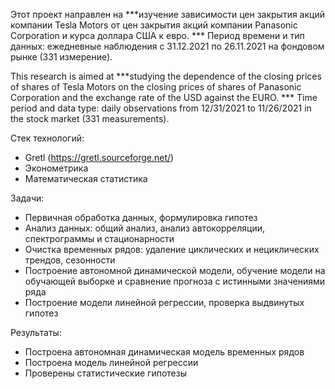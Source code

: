 Этот проект направлен на ***изучение зависимости цен закрытия акций компании Tesla Motors от цен закрытия акций компании Panasonic Corporation и курса доллара США к евро. *** Период времени и тип данных: ежедневные наблюдения с 31.12.2021 по 26.11.2021 на фондовом рынке (331 измерение).

This research is aimed at ***studying the dependence of the closing prices of shares of Tesla Motors on the closing prices of shares of Panasonic Corporation and the exchange rate of the USD against the EURO. *** Time period and data type: daily observations from 12/31/2021 to 11/26/2021 in the stock market (331 measurements).

Стек технологий:
- Gretl (https://gretl.sourceforge.net/)
- Эконометрика
- Математическая статистика

Задачи:
- Первичная обработка данных, формулировка гипотез
- Анализ данных: общий анализ, анализ автокорреляции, спектрограммы и стационарности
- Очистка временных рядов: удаление циклических и нециклических трендов, сезонности 
- Построение автономной динамической модели, обучение модели на обучающей выборке и сравнение прогноза с истинными значениями ряда
- Построение модели линейной регрессии, проверка выдвинутых гипотез

Результаты:
- Построена автономная динамическая модель временных рядов
- Построена модель линейной регрессии
- Проверены статистические гипотезы
